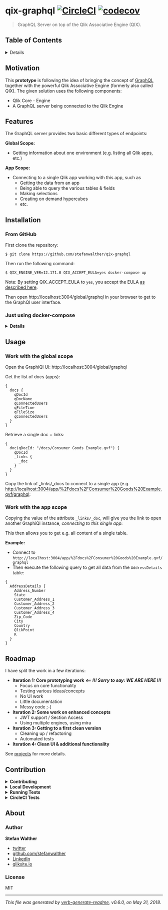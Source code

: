 # qix-graphql [![CircleCI](https://img.shields.io/circleci/project/github/stefanwalther/qix-graphql.svg)](https://circleci.com/gh/stefanwalther/qix-graphql) [![codecov](https://codecov.io/gh/stefanwalther/qix-graphql/branch/master/graph/badge.svg)](https://codecov.io/gh/stefanwalther/qix-graphql)

> GraphQL Server on top of the Qlik Associative Engine (QIX).

## Table of Contents

<details>

- [Motivation](#motivation)
- [Features](#features)
- [Installation](#installation)
- [Usage](#usage)
- [Roadmap](#roadmap)
- [Contribution](#contribution)
- [About](#about)
  * [Author](#author)
  * [License](#license)

_(TOC generated by [verb](https://github.com/verbose/verb) using [markdown-toc](https://github.com/jonschlinkert/markdown-toc))_

</details>

## Motivation

This **prototype** is following the idea of bringing the concept of [GraphQL](https://graphql.org/) together with the powerful Qlik Associative Engine (formerly also called QIX).
The given solution uses the following components:

- Qlik Core - Engine
- A GraphQL server being connected to the Qlik Engine

## Features

The GraphQL server provides two basic different types of endpoints:

**Global Scope:**

- Getting information about one environment (e.g. listing all Qlik apps, etc.)

**App Scope:**

- Connecting to a single Qlik app working with this app, such as
  - Getting the data from an app
  - Being able to query the various tables & fields
  - Making selections
  - Creating on demand hypercubes
  - etc.

## Installation
### From GitHub

First clone the repository:
```
$ git clone https://github.com/stefanwalther/qix-graphql
```

Then run the following command:

```
$ QIX_ENGINE_VER=12.171.0 QIX_ACCEPT_EULA=yes docker-compose up
```
Note: By setting QIX_ACCEPT_EULA to `yes`, you accept the EULA [as described here](https://qlikcore.com/docs/getting-started/).

Then open http://localhost:3004/global/graphql in your browser to get to the GraphQl user interface.

### Just using docker-compose
<details>
<summary><strong>Details</strong></summary>

Put this into a `docker-compose.yml` file:
```
version: '3.3'

volumes:
  sense-docs:

services:

  qix:
    container_name: qix
    image: "qlikcore/engine:${QIX_ENGINE_VER:-latest}"
    command: [
      "-S", "DocumentDirectory=/docs",
      "-S", "AcceptEULA=${QIX_ACCEPT_EULA:-no}"
    ]
    volumes:
      - sense-docs:/docs
    ports:
      - "9076:9076"
    expose:
      - 9076

  sense-docs:
    image: stefanwalther/sense-docs
    volumes:
      - sense-docs:/opt/sense-docs/docs
    tty: true

  qix-graphql:
    container_name: qix-graphql
    image: "stefanwalther/qix-graphql"
    ports:
      - "3004:3004"
    environment:
      - QIX_HOST=qix
      - QIX_PORT=9076
      - HOST=qix-graphql
      - PORT=3004
    restart: always
    command: ["npm", "run", "start"]
```

Then run `QIX_ENGINE_VER=12.171.0 QIX_ACCEPT_EULA=yes docker-compose up`

</details>

## Usage
### Work with the global scope

Open the GraphiQl UI: http://localhost:3004/global/graphql

Get the list of docs (apps):

```
{
  docs {
    qDocId
    qDocName
    qConnectedUsers
    qFileTime
    qFileSize
    qConnectedUsers
  }
}
```

Retrieve a single doc + links:

```
{
  doc(qDocId: "/docs/Consumer Goods Example.qvf") {
    qDocId
    _links {
      _doc
    }
  }
}
```

Copy the link of _links/_docs to connect to a single app (e.g. [http://localhost:3004/app/%2Fdocs%2FConsumer%20Goods%20Example.qvf/graphql](http://localhost:3004/app/%2Fdocs%2FConsumer%20Goods%20Example.qvf/graphql):

### Work with the app scope

Copying the value of the attribute `_links/_doc`, will give you the link to open another GraphiQl instance, *connecting to this single app*: 

This then allows you to get e.g. all content of a single table.

**Example:**

- Connect to `http://localhost:3004/app/%2Fdocs%2FConsumer%20Goods%20Example.qvf/graphql`
- Then execute the following query to get all data from the `AddressDetails` table:

```
{
  AddressDetails {
    Address_Number
    State
    Customer_Address_1
    Customer_Address_2
    Customer_Address_3
    Customer_Address_4
    Zip_Code
    City
    Country
    QlikPoint
    K
  }
}
```

## Roadmap
I have split the work in a few iterations:

- **Iteration 1: Core prototyping work** **_<== !!! Sorry to say: WE ARE HERE !!!_**
  - Focus on core functionality
  - Testing various ideas/concepts
  - No UI work
  - Little documentation
  - Messy code ;-)
- **Iteration 2: Some work on enhanced concepts**
  - JWT support / Section Access
  - Using multiple engines, using mira 
- **Iteration 3: Getting to a first clean version**
  - Cleaning up / refactoring
  - Automated tests
- **Iteration 4: Clean UI & additional functionality**

See [projects](https://github.com/stefanwalther/qix-graphql/projects) for more details.

## Contribution
<details>
<summary><strong>Contributing</strong></summary>
Pull requests and stars are always welcome. For bugs and feature requests, [please create an issue](https://github.com/stefanwalther/qix-graphql/issues). The process for contributing is outlined below:

1. Create a fork of the project
2. Work on whatever bug or feature you wish
3. Create a pull request (PR)

I cannot guarantee that I will merge all PRs but I will evaluate them all.
</details>

<details>
<summary><strong>Local Development</strong></summary>

The easiest way to develop locally is follow these steps:

1) Clone the GitHub repo
```
$ git clone https://github.com/stefanwalther/qix-graphql
```

2) Install the dependencies
```
$ npm install
```

3) Start the dependencies (Qlik Associative Engine + a few sample apps mounted):
```
$ make up-deps
```

Make your code changes, then:

- Run local tests: `npm run test`
- Run local tests with a watcher: `npm run test`
- Start the GraphQl server: `npm run start`
- Start the GraphQl server with a watcher: `npm run start:watch`

</details>

<details>
<summary><strong>Running Tests</strong></summary>

Having the local dependencies up and running, you can just run the tests by executing:

```
$ npm run test
```

If you want to have an watcher active, use:

```
$ npm run test:watch
```

</details>

<details>
<summary><strong>CircleCI Tests</strong></summary>

To simulate the tests running on CircleCI run the following:

```
$ make circleci-test
```

</details>

## About

### Author
**Stefan Walther**

* [twitter](http://twitter.com/waltherstefan)  
* [github.com/stefanwalther](http://github.com/stefanwalther) 
* [LinkedIn](https://www.linkedin.com/in/stefanwalther/) 
* [qliksite.io](http://qliksite.io)

### License
MIT

***

_This file was generated by [verb-generate-readme](https://github.com/verbose/verb-generate-readme), v0.6.0, on May 31, 2018._

